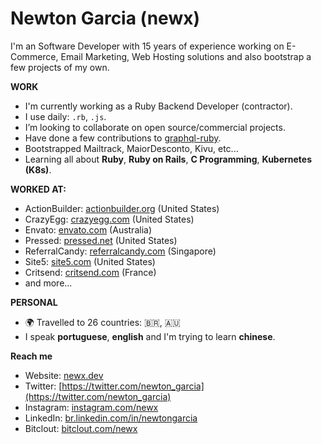# Newton Garcia (newx)

I'm an Software Developer with 15 years of experience working on E-Commerce, Email Marketing,
Web Hosting solutions and also bootstrap a few projects of my own.

**WORK**

* I'm currently working as a Ruby Backend Developer (contractor).
* I use daily: `.rb`, `.js`.
* I’m looking to collaborate on open source/commercial projects.
* Have done a few contributions to [graphql-ruby](https://github.com/rmosolgo/graphql-ruby/graphs/contributors).
* Bootstrapped Mailtrack, MaiorDesconto, Kivu, etc...
* Learning all about **Ruby**, **Ruby on Rails**, **C Programming**, **Kubernetes (K8s)**.


**WORKED AT:**

* ActionBuilder: [actionbuilder.org](https://actionbuilder.org) (United States)
* CrazyEgg: [crazyegg.com](https://crazyegg.com) (United States)
* Envato: [envato.com](https://envato.com) (Australia)
* Pressed: [pressed.net](https://pressed.net) (United States)
* ReferralCandy: [referralcandy.com](https://www.referralcandy.com) (Singapore)
* Site5: [site5.com](https://www.site5.com) (United States)
* Critsend: [critsend.com](https://www.critsend.com) (France)
* and more...

**PERSONAL**

* 🌍 Travelled to 26 countries: :brazil:, 🇦🇺
* I speak **portuguese**, **english** and I'm trying to learn **chinese**.


**Reach me**

* Website: [newx.dev](http://newx.dev)
* Twitter: [https://twitter.com/newton_garcia](https://twitter.com/newton_garcia)
* Instagram: [instagram.com/newx](https://instagram.com/newx)
* LinkedIn: [br.linkedin.com/in/newtongarcia](https://br.linkedin.com/in/newtongarcia)
* Bitclout: [bitclout.com/newx](https://bitclout.com/u/newx)

